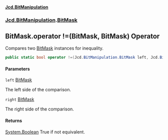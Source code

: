 #### [Jcd.BitManipulation](index 'index')

### [Jcd.BitManipulation](Jcd.BitManipulation 'Jcd.BitManipulation').[BitMask](Jcd.BitManipulation.BitMask 'Jcd.BitManipulation.BitMask')

## BitMask.operator !=(BitMask, BitMask) Operator

Compares two [BitMask](Jcd.BitManipulation.BitMask 'Jcd.BitManipulation.BitMask') instances for inequality.

```csharp
public static bool operator !=(Jcd.BitManipulation.BitMask left, Jcd.BitManipulation.BitMask right);
```

#### Parameters

<a name='Jcd.BitManipulation.BitMask.op_Inequality(Jcd.BitManipulation.BitMask,Jcd.BitManipulation.BitMask).left'></a>

`left` [BitMask](Jcd.BitManipulation.BitMask 'Jcd.BitManipulation.BitMask')

The left side of the comparison.

<a name='Jcd.BitManipulation.BitMask.op_Inequality(Jcd.BitManipulation.BitMask,Jcd.BitManipulation.BitMask).right'></a>

`right` [BitMask](Jcd.BitManipulation.BitMask 'Jcd.BitManipulation.BitMask')

The right side of the comparison.

#### Returns

[System.Boolean](https://docs.microsoft.com/en-us/dotnet/api/System.Boolean 'System.Boolean')
True if not equivalent.